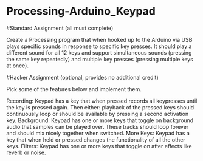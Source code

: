 # Processing-Arduino_Keypad
#Standard Assignment (all must complete)

Create a Processing program that when hooked up to the Arduino via USB plays specific sounds in response to specific key presses. It should play a different sound for all 12 keys and support simultaneous sounds (pressing the same key repeatedly) and multiple key presses (pressing multiple keys at once). 

#Hacker Assignment (optional, provides no additional credit)

Pick some of the features below and implement them.

Recording: Keypad has a key that when pressed records all keypresses until the key is pressed again. Then either: playback of the pressed keys should continuously loop or should be available by pressing a second activation key.
Background: Keypad has one or more keys that toggle on background audio that samples can be played over. These tracks should loop forever and should mix nicely together when switched.
More Keys: Keypad has a key that when held or pressed changes the functionality of all the other keys.
Filters: Keypad has one or more keys that toggle on after effects like reverb or noise. 
